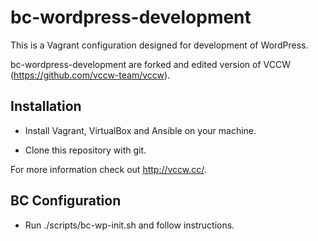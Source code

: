 # bc-wordpress-development

This is a Vagrant configuration designed for development of WordPress.

bc-wordpress-development are forked and edited version of VCCW (https://github.com/vccw-team/vccw).

## Installation

* Install Vagrant, VirtualBox and Ansible on your machine.

* Clone this repository with git.

For more information check out <http://vccw.cc/>.

## BC Configuration

* Run ./scripts/bc-wp-init.sh and follow instructions.

